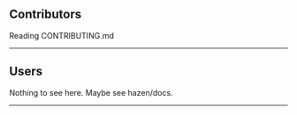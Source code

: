 ## Contributors

Reading CONTRIBUTING.md

---

## Users

Nothing to see here. Maybe see hazen/docs.

---